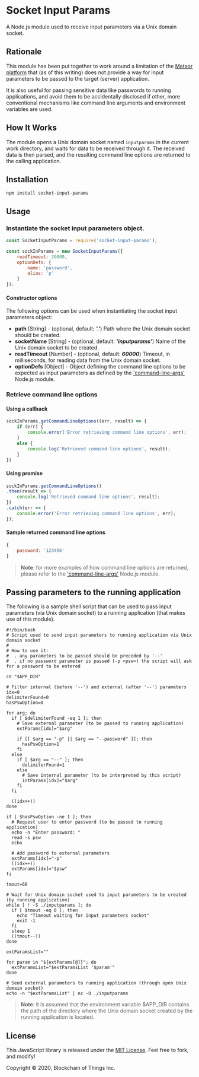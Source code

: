 # Socket Input Params

A Node.js module used to receive input parameters via a Unix domain socket.

## Rationale

This module has been put together to work around a limitation of the [Meteor platform](https://meteor.com) that (as of this
 writing) does not provide a way for input parameters to be passed to the target (server) application.
 
It is also useful for passing sensitive data like passwords to running applications, and avoid them to be accidentally
 disclosed if other, more conventional mechanisms like command line arguments and environment variables are used.
 
## How It Works

The module opens a Unix domain socket named `inputparams` in the current work directory, and waits for data to be
 received through it. The received data is then parsed, and the resulting command line options are returned to the
 calling application.
 
## Installation

```shell
npm install socket-input-params
```

## Usage

### Instantiate the socket input parameters object.

```javascript
const SocketInputParams = require('socket-input-params');

const sockInParams = new SocketInputParams({
    readTimeout: 30000,
    optionDefs: {
        name: 'password',
        alias: 'p'
    }
});
```

#### Constructor options

The following options can be used when instantiating the socket input parameters object:

- **path** \[String\] - (optional, default: <b>*'.'*</b>) Path where the Unix domain socket should be created.
- **socketName** \[String\] - (optional, default: <b>*'inputparams'*</b>) Name of the Unix domain socket to be created.
- **readTimeout** \[Number\] - (optional, default: <b>*60000*</b>) Timeout, in milliseconds, for reading data from the
 Unix domain socket.
- **optionDefs** \[Object\] - Object defining the command line options to be expected as input parameters as defined by
 the ['command-line-args'](https://github.com/75lb/command-line-args) Node.js module.

### Retrieve command line options

#### Using a callback

```javascript
sockInParams.getCommandLineOptions((err, result) => {
    if (err) {
        console.error('Error retrieving command line options', err);
    }
    else {
        console.log('Retrieved command line options', result);
    }
})
```

#### Using promise

```javascript
sockInParams.getCommandLineOptions()
.then(result => {
    console.log('Retrieved command line options', result);
})
.catch(err => {
    console.error('Error retrieving command line options', err);
});
```

#### Sample returned command line options

```javascript
{
    password: '123456'
}
```

> **Note**: for more examples of how command line options are returned, please refer to the ['command-line-args'](https://github.com/75lb/command-line-args)
> Node.js module.

## Passing parameters to the running application

The following is a sample shell script that can be used to pass input parameters (via Unix domain socket) to a running
 application (that makes use of this module).

```shell script
#!/bin/bash
# Script used to send input parameters to running application via Unix domain socket
#
# How to use it:
#  . any parameters to be passed should be preceded by '--'
#  . if no password parameter is passed (-p <psw>) the script will ask for a password to be entered

cd "$APP_DIR"

# Filter internal (before '--') and external (after '--') parameters
idx=0
delimiterFound=0
hasPswOption=0

for arg; do
  if [ $delimiterFound -eq 1 ]; then
    # Save external parameter (to be passed to running application)
    extParams[idx]="$arg"

    if [[ $arg == "-p" || $arg == "--password" ]]; then
      hasPswOption=1
    fi
  else
    if [ $arg == "--" ]; then
      delimiterFound=1
    else
      # Save internal parameter (to be interpreted by this script)
      intParams[idx]="$arg"
    fi
  fi

  ((idx++))
done

if [ $hasPswOption -ne 1 ]; then
  # Request user to enter password (to be passed to running application)
  echo -n "Enter password: "
  read -s psw
  echo

  # Add password to external parameters
  extParams[idx]="-p"
  ((idx++))
  extParams[idx]="$psw"
fi

tmout=60

# Wait for Unix domain socket used to input parameters to be created (by running application)
while [ ! -S ./inputparams ]; do
  if [ $tmout -eq 0 ]; then
    echo "Timeout waiting for input parameters socket"
    exit -1
  fi
  sleep 1
  ((tmout--))
done

extParamsList=""

for param in "${extParams[@]}"; do
  extParamsList="$extParamsList '$param'"
done

# Send external parameters to running application (through open Unix domain socket)
echo -n "$extParamsList" | nc -U ./inputparams
```

> **Note**: it is assumed that the environment variable $APP_DIR contains the path of the directory where the Unix
> domain socket created by the running application is located.

## License

This JavaScript library is released under the [MIT License](LICENSE). Feel free to fork, and modify!

Copyright © 2020, Blockchain of Things Inc.